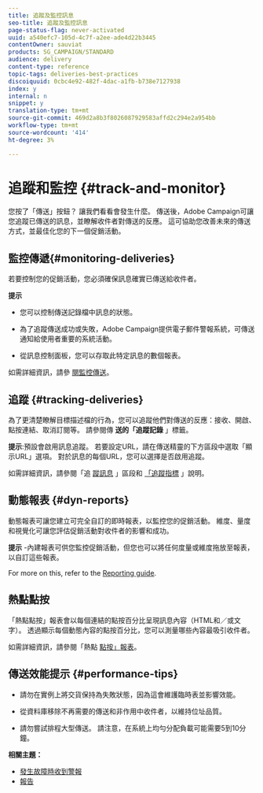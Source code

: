 ```yaml
---
title: 追蹤及監控訊息
seo-title: 追蹤及監控訊息
page-status-flag: never-activated
uuid: a540efc7-105d-4c7f-a2ee-ade4d22b3445
contentOwner: sauviat
products: SG_CAMPAIGN/STANDARD
audience: delivery
content-type: reference
topic-tags: deliveries-best-practices
discoiquuid: 0cbc4e92-482f-4dac-a1fb-b738e7127938
index: y
internal: n
snippet: y
translation-type: tm+mt
source-git-commit: 469d2a8b3f8026087929583affd2c294e2a954bb
workflow-type: tm+mt
source-wordcount: '414'
ht-degree: 3%

---
```



# 追蹤和監控 {#track-and-monitor}

您按了「傳送」按鈕？ 讓我們看看會發生什麼。 傳送後，Adobe Campaign可讓您追蹤已傳送的訊息，並瞭解收件者對傳送的反應。 這可協助您改善未來的傳送方式，並最佳化您的下一個促銷活動。

## 監控傳遞{#monitoring-deliveries}

若要控制您的促銷活動，您必須確保訊息確實已傳送給收件者。

**提示**

* 您可以控制傳送記錄檔中訊息的狀態。

* 為了追蹤傳送成功或失敗，Adobe Campaign提供電子郵件警報系統，可傳送通知給使用者重要的系統活動。

* 從訊息控制面板，您可以存取此特定訊息的數個報表。

如需詳細資訊，請參 [閱監控傳送](../../sending/using/monitoring-a-delivery.md)。

## 追蹤 {#tracking-deliveries}

為了更清楚瞭解目標描述檔的行為，您可以追蹤他們對傳送的反應：接收、開啟、點按連結、取消訂閱等。 請參閱傳 **送的「追蹤記錄** 」標籤。

**提示**:預設會啟用訊息追蹤。 若要設定URL，請在傳送精靈的下方區段中選取「顯示URL」選項。 對於訊息的每個URL，您可以選擇是否啟用追蹤。

如需詳細資訊，請參閱「追 [蹤訊息](../../sending/using/tracking-messages.md) 」區段和 [「追蹤指標](../../reporting/using/tracking-indicators.md) 」說明。

## 動態報表 {#dyn-reports}

動態報表可讓您建立可完全自訂的即時報表，以監控您的促銷活動。 維度、量度和視覺化可讓您評估促銷活動對收件者的影響和成功。

**提示** -內建報表可供您監控促銷活動，但您也可以將任何度量或維度拖放至報表，以自訂這些報表。

For more on this, refer to the [Reporting guide](../../reporting/using/about-dynamic-reports.md).

## 熱點點按

「熱點點按」報表會以每個連結的點按百分比呈現訊息內容（HTML和／或文字）。 透過顯示每個動態內容的點按百分比，您可以測量哪些內容最吸引收件者。

如需詳細資訊，請參閱「熱點 [點按」報表](../../reporting/using/hot-clicks.md)。

## 傳送效能提示 {#performance-tips}

* 請勿在實例上將交貨保持為失敗狀態，因為這會維護臨時表並影響效能。

* 從資料庫移除不再需要的傳送和非作用中收件者，以維持位址品質。

* 請勿嘗試排程大型傳送。 請注意，在系統上均勻分配負載可能需要5到10分鐘。

**相關主題：**

* [發生故障時收到警報](../../sending/using/receiving-alerts-when-failures-happen.md)
* [報告](../../reporting/using/about-dynamic-reports.md)
